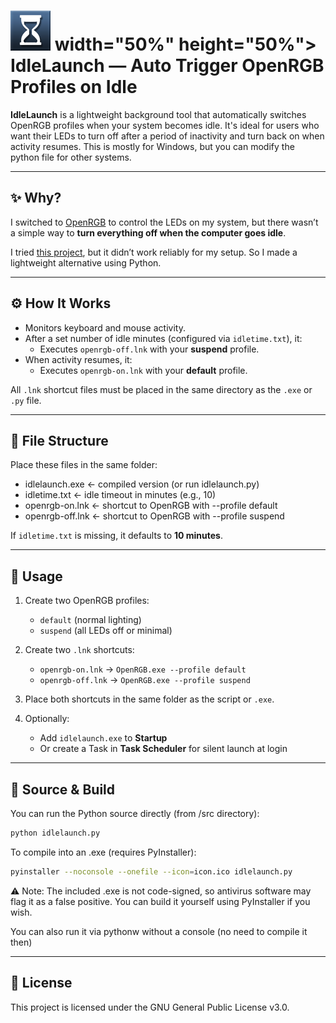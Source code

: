 # <img src="https://raw.githubusercontent.com/protox/idlelaunch/refs/heads/main/src/idlelaunch.png"> width="50%" height="50%"> IdleLaunch — Auto Trigger OpenRGB Profiles on Idle

**IdleLaunch** is a lightweight background tool that automatically switches OpenRGB profiles when your system becomes idle. It's ideal for users who want their LEDs to turn off after a period of inactivity and turn back on when activity resumes. This is mostly for Windows, but you can modify the python file for other systems.

---

## ✨ Why?

I switched to [OpenRGB](https://openrgb.org/) to control the LEDs on my system, but there wasn’t a simple way to **turn everything off when the computer goes idle**.

I tried [this project](https://github.com/brunoherrera/OpenRGB-Monitor-Status), but it didn’t work reliably for my setup. So I made a lightweight alternative using Python.

---

## ⚙️ How It Works

- Monitors keyboard and mouse activity.
- After a set number of idle minutes (configured via `idletime.txt`), it:
  - Executes `openrgb-off.lnk` with your **suspend** profile.
- When activity resumes, it:
  - Executes `openrgb-on.lnk` with your **default** profile.

All `.lnk` shortcut files must be placed in the same directory as the `.exe` or `.py` file.

---

## 📁 File Structure

Place these files in the same folder:
- idlelaunch.exe ← compiled version (or run idlelaunch.py)
- idletime.txt ← idle timeout in minutes (e.g., 10)
- openrgb-on.lnk ← shortcut to OpenRGB with --profile default
- openrgb-off.lnk ← shortcut to OpenRGB with --profile suspend

If `idletime.txt` is missing, it defaults to **10 minutes**.

---

## 🚀 Usage

1. Create two OpenRGB profiles:  
   - `default` (normal lighting)  
   - `suspend` (all LEDs off or minimal)

2. Create two `.lnk` shortcuts:
   - `openrgb-on.lnk` → `OpenRGB.exe --profile default`
   - `openrgb-off.lnk` → `OpenRGB.exe --profile suspend`

3. Place both shortcuts in the same folder as the script or `.exe`.

4. Optionally:
   - Add `idlelaunch.exe` to **Startup**
   - Or create a Task in **Task Scheduler** for silent launch at login

---

## 🐍 Source & Build

You can run the Python source directly (from /src directory):

```bash
python idlelaunch.py
```

To compile into an .exe (requires PyInstaller):

```bash
pyinstaller --noconsole --onefile --icon=icon.ico idlelaunch.py
```

⚠️ Note: The included .exe is not code-signed, so antivirus software may flag it as a false positive. You can build it yourself using PyInstaller if you wish.

You can also run it via pythonw without a console (no need to compile it then)

---

## 📄 License

This project is licensed under the GNU General Public License v3.0.

